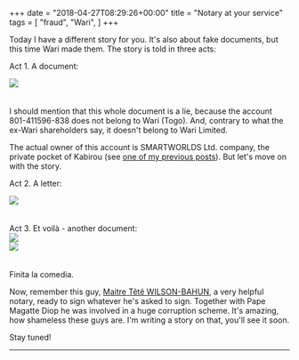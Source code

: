 +++
date = "2018-04-27T08:29:26+00:00"
title = "Notary at your service"
tags = [
    "fraud",
    "Wari",
]
+++


Today I have a different story for you. It's also about fake documents, but this time Wari made them. The story is told in three acts:

<!--more-->

Act 1. A document:
<div class="container" style="width:auto">
  <a target="blank" href="https://res.cloudinary.com/vincentstradic/image/upload/v1524497439/postnine/post_nine_pic_1.jpg">
    <img src="https://res.cloudinary.com/vincentstradic/image/upload/v1524497439/postnine/post_nine_pic_1.jpg" style="max-width:100%">
  </a>
</div>
<br></br>
I should mention that this whole document is a lie, because the account 801-411596-838 does not belong to Wari (Togo). And, contrary to what the ex-Wari shareholders say, it doesn't belong to Wari Limited.

The actual owner of this account is SMARTWORLDS Ltd. company, the private pocket of Kabirou (see [one of my previous posts](http://warileaks.com/the-structure-of-wari-group/)). But let's move on with the story.

Act 2. A letter:
<div class="container" style="width:auto">
  <a target="blank" href="https://res.cloudinary.com/vincentstradic/image/upload/v1524497952/postnine/post_nine_pic_2.jpg">
    <img src="https://res.cloudinary.com/vincentstradic/image/upload/v1524497952/postnine/post_nine_pic_2.jpg" style="max-width:100%">
  </a>
</div>
<br></br>
Act 3. Et voilà - another document:
<div class="container" style="width:auto">
  <a target="blank" href="https://res.cloudinary.com/vincentstradic/image/upload/v1524497438/postnine/post_nine_pic_3.jpg">
    <img src="https://res.cloudinary.com/vincentstradic/image/upload/v1524497438/postnine/post_nine_pic_3.jpg" style="max-width:100%">
  </a>
</div>
<div class="container" style="width:auto">
  <a target="blank" href="https://res.cloudinary.com/vincentstradic/image/upload/v1524497438/postnine/post_nine_pic_4.jpg">
    <img src="https://res.cloudinary.com/vincentstradic/image/upload/v1524497438/postnine/post_nine_pic_4.jpg" style="max-width:100%">
  </a>
</div>
<br></br>
Finita la comedia.

Now, remember this guy, [Maitre Têtê WILSON-BAHUN](mailto:tetewils3@gmail.com), a very helpful notary, ready to sign whatever he's asked to sign. Together with Pape Magatte Diop he was involved in a huge corruption scheme. It's amazing, how shameless these guys are. I'm writing a story on that, you'll see it soon.

Stay tuned!

<hr>
